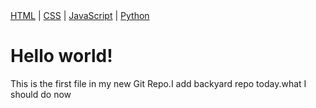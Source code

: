 
<html>
<head>
<title>Hello World!</title>
</head>
<body>
<nav>
<a href="/html/">HTML</a> |
<a href="/css/">CSS</a> |
<a href="/js/">JavaScript</a> |
<a href="/python/">Python</a>
</nav>

<h1>Hello world!</h1>
<p>This is the first file in my new Git Repo.I add backyard repo today.what I should do now</p>

</body>
</html> 
